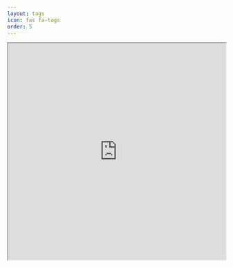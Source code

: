 ```yaml
---
layout: tags
icon: fas fa-tags
order: 5
---
```

<iframe src="https://forms.gle/NAv5Ns8JRwPTxAT27" width="100%" height="500px"></iframe>